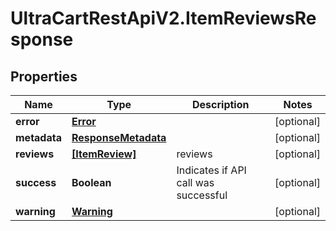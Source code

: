 # UltraCartRestApiV2.ItemReviewsResponse

## Properties

Name | Type | Description | Notes
------------ | ------------- | ------------- | -------------
**error** | [**Error**](Error.md) |  | [optional] 
**metadata** | [**ResponseMetadata**](ResponseMetadata.md) |  | [optional] 
**reviews** | [**[ItemReview]**](ItemReview.md) | reviews | [optional] 
**success** | **Boolean** | Indicates if API call was successful | [optional] 
**warning** | [**Warning**](Warning.md) |  | [optional] 


